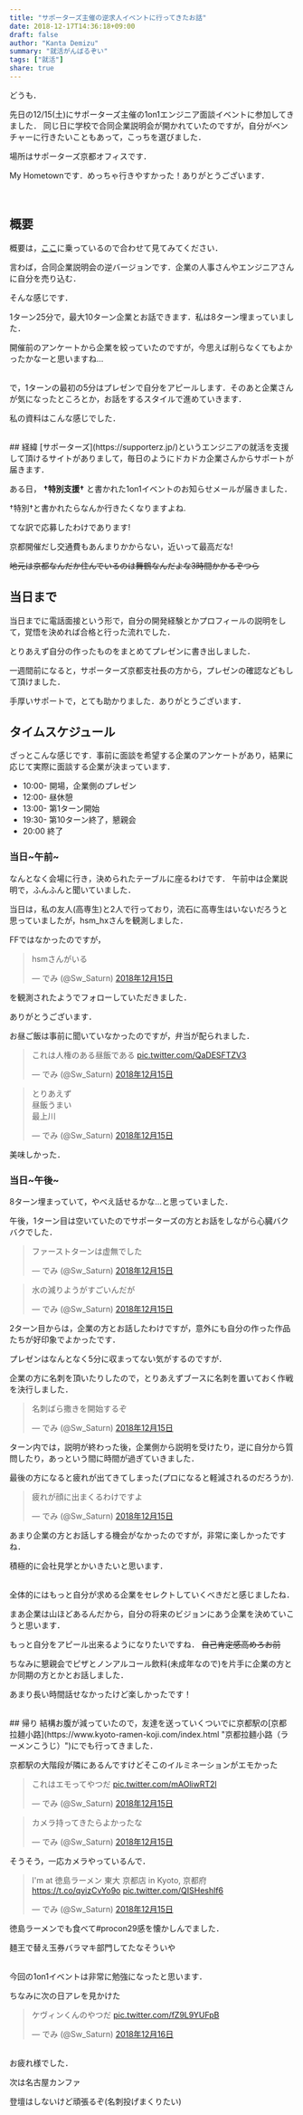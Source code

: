 ```yaml
---
title: "サポーターズ主催の逆求人イベントに行ってきたお話"
date: 2018-12-17T14:36:18+09:00
draft: false
author: "Kanta Demizu"
summary: "就活がんばるぞい"
tags: ["就活"]
share: true
---
```


どうも．

先日の12/15(土)にサポーターズ主催の1on1エンジニア面談イベントに参加してきました．
同じ日に学校で合同企業説明会が開かれていたのですが，自分がベンチャーに行きたいこともあって，こっちを選びました．

場所はサポーターズ京都オフィスです．

My Hometownです．めっちゃ行きやすかった！ありがとうございます．

<br />

## 概要
概要は，[ここ](https://zine.qiita.com/event-report/find-my-best-internship/)に乗っているので合わせて見てみてください．

言わば，合同企業説明会の逆バージョンです．企業の人事さんやエンジニアさんに自分を売り込む．

そんな感じです．

1ターン25分で，最大10ターン企業とお話できます．私は8ターン埋まっていました．

開催前のアンケートから企業を絞っていたのですが，今思えば削らなくてもよかったかなーと思いますね...

<br />
で，1ターンの最初の5分はプレゼンで自分をアピールします．そのあと企業さんが気になったところとか，お話をするスタイルで進めていきます．

私の資料はこんな感じでした．

<script async class="speakerdeck-embed" data-id="64397d127eb348d48622172c2b426f1c" data-ratio="1.77777777777778" src="//speakerdeck.com/assets/embed.js"></script>

<br />
## 経緯
[サポーターズ](https://supporterz.jp/)というエンジニアの就活を支援して頂けるサイトがありまして，毎日のようにドカドカ企業さんからサポートが届きます．

ある日， **†特別支援†** と書かれた1on1イベントのお知らせメールが届きました．

†特別†と書かれたらなんか行きたくなりますよね.

てな訳で応募したわけであります!

京都開催だし交通費もあんまりかからない，近いって最高だな!

~~地元は京都なんだか住んでいるのは舞鶴なんだよな3時間かかるぞつら~~

## 当日まで
当日までに電話面接という形で，自分の開発経験とかプロフィールの説明をして，覚悟を決めれば合格と行った流れでした．

とりあえず自分の作ったものをまとめてプレゼンに書き出しました．

一週間前になると，サポーターズ京都支社長の方から，プレゼンの確認などもして頂けました．

手厚いサポートで，とても助かりました．ありがとうございます．

## タイムスケジュール
ざっとこんな感じです．事前に面談を希望する企業のアンケートがあり，結果に応じて実際に面談する企業が決まっています．

- 10:00- 開場，企業側のプレゼン
- 12:00- 昼休憩
- 13:00- 第1ターン開始
- 19:30- 第10ターン終了，懇親会
- 20:00  終了

### 当日~午前~

なんとなく会場に行き，決められたテーブルに座るわけです．
午前中は企業説明で，ふんふんと聞いていました．

当日は，私の友人(高専生)と2人で行っており，流石に高専生はいないだろうと思っていましたが，hsm_hxさんを観測しました．

FFではなかったのですが，

<blockquote class="twitter-tweet" data-lang="ja"><p lang="ja" dir="ltr">hsmさんがいる</p>&mdash; でみ (@Sw_Saturn) <a href="https://twitter.com/Sw_Saturn/status/1073747396624973824?ref_src=twsrc%5Etfw">2018年12月15日</a></blockquote>
<script async src="https://platform.twitter.com/widgets.js" charset="utf-8"></script>

を観測されたようでフォローしていただきました．

ありがとうございます．

お昼ご飯は事前に聞いていなかったのですが，弁当が配られました．
<blockquote class="twitter-tweet" data-lang="ja"><p lang="ja" dir="ltr">これは人権のある昼飯である <a href="https://t.co/QaDESFTZV3">pic.twitter.com/QaDESFTZV3</a></p>&mdash; でみ (@Sw_Saturn) <a href="https://twitter.com/Sw_Saturn/status/1073771897924419584?ref_src=twsrc%5Etfw">2018年12月15日</a></blockquote>
<script async src="https://platform.twitter.com/widgets.js" charset="utf-8"></script>

<blockquote class="twitter-tweet" data-lang="ja"><p lang="ja" dir="ltr">とりあえず<br>昼飯うまい<br>最上川</p>&mdash; でみ (@Sw_Saturn) <a href="https://twitter.com/Sw_Saturn/status/1073779604572127233?ref_src=twsrc%5Etfw">2018年12月15日</a></blockquote>
<script async src="https://platform.twitter.com/widgets.js" charset="utf-8"></script>

美味しかった．

### 当日~午後~
8ターン埋まっていて，やべえ話せるかな…と思っていました．

午後，1ターン目は空いていたのでサポーターズの方とお話をしながら心臓バクバクでした．
<blockquote class="twitter-tweet" data-lang="ja"><p lang="ja" dir="ltr">ファーストターンは虚無でした</p>&mdash; でみ (@Sw_Saturn) <a href="https://twitter.com/Sw_Saturn/status/1073796621748424705?ref_src=twsrc%5Etfw">2018年12月15日</a></blockquote>
<script async src="https://platform.twitter.com/widgets.js" charset="utf-8"></script>

<blockquote class="twitter-tweet" data-lang="ja"><p lang="ja" dir="ltr">水の減りようがすごいんだが</p>&mdash; でみ (@Sw_Saturn) <a href="https://twitter.com/Sw_Saturn/status/1073796859234213889?ref_src=twsrc%5Etfw">2018年12月15日</a></blockquote>
<script async src="https://platform.twitter.com/widgets.js" charset="utf-8"></script>

2ターン目からは，企業の方とお話したわけですが，意外にも自分の作った作品たちが好印象でよかったです．

プレゼンはなんとなく5分に収まってない気がするのですが．

企業の方に名刺を頂いたりしたので，とりあえずブースに名刺を置いておく作戦を決行しました．
<blockquote class="twitter-tweet" data-lang="ja"><p lang="ja" dir="ltr">名刺ばら撒きを開始するぞ</p>&mdash; でみ (@Sw_Saturn) <a href="https://twitter.com/Sw_Saturn/status/1073797823966019584?ref_src=twsrc%5Etfw">2018年12月15日</a></blockquote>
<script async src="https://platform.twitter.com/widgets.js" charset="utf-8"></script>

ターン内では，説明が終わった後，企業側から説明を受けたり，逆に自分から質問したり，あっという間に時間が過ぎていきました．

最後の方になると疲れが出てきてしまった(プロになると軽減されるのだろうか).
<blockquote class="twitter-tweet" data-lang="ja"><p lang="ja" dir="ltr">疲れが顔に出まくるわけですよ</p>&mdash; でみ (@Sw_Saturn) <a href="https://twitter.com/Sw_Saturn/status/1073868433312251905?ref_src=twsrc%5Etfw">2018年12月15日</a></blockquote>
<script async src="https://platform.twitter.com/widgets.js" charset="utf-8"></script>


あまり企業の方とお話しする機会がなかったのですが，非常に楽しかったですね．

積極的に会社見学とかいきたいと思います．

<br />
全体的にはもっと自分が求める企業をセレクトしていくべきだと感じましたね．

まあ企業は山ほどあるんだから，自分の将来のビジョンにあう企業を決めていこうと思います．

もっと自分をアピール出来るようになりたいですね． ~~自己肯定感高めろお前~~

ちなみに懇親会でピザとノンアルコール飲料(未成年なので)を片手に企業の方とか同期の方とかとお話しました．

あまり長い時間話せなかったけど楽しかったです！

<br />
## 帰り
結構お腹が減っていたので，友達を送っていくついでに京都駅の[京都拉麺小路](https://www.kyoto-ramen-koji.com/index.html "京都拉麺小路（ラーメンこうじ）")にでも行ってきました．

京都駅の大階段が隣にあるんですけどそこのイルミネーションがエモかった
<blockquote class="twitter-tweet" data-lang="ja"><p lang="ja" dir="ltr">これはエモってやつだ <a href="https://t.co/mAOliwRT2l">pic.twitter.com/mAOliwRT2l</a></p>&mdash; でみ (@Sw_Saturn) <a href="https://twitter.com/Sw_Saturn/status/1073907605381103616?ref_src=twsrc%5Etfw">2018年12月15日</a></blockquote>
<script async src="https://platform.twitter.com/widgets.js" charset="utf-8"></script>

<blockquote class="twitter-tweet" data-lang="ja"><p lang="ja" dir="ltr">カメラ持ってきたらよかったな</p>&mdash; でみ (@Sw_Saturn) <a href="https://twitter.com/Sw_Saturn/status/1073920375296159750?ref_src=twsrc%5Etfw">2018年12月15日</a></blockquote>
<script async src="https://platform.twitter.com/widgets.js" charset="utf-8"></script>
そうそう，一応カメラやっているんで．

<blockquote class="twitter-tweet" data-lang="ja"><p lang="ja" dir="ltr">I&#39;m at 徳島ラーメン 東大 京都店 in Kyoto, 京都府 <a href="https://t.co/qyizCvYo9o">https://t.co/qyizCvYo9o</a> <a href="https://t.co/QISHeshlf6">pic.twitter.com/QISHeshlf6</a></p>&mdash; でみ (@Sw_Saturn) <a href="https://twitter.com/Sw_Saturn/status/1073915018545111040?ref_src=twsrc%5Etfw">2018年12月15日</a></blockquote>
<script async src="https://platform.twitter.com/widgets.js" charset="utf-8"></script>
徳島ラーメンでも食べて#procon29感を懐かしんでました．

麺王で替え玉券バラマキ部門してたなそういや

<br />
今回の1on1イベントは非常に勉強になったと思います．

ちなみに次の日アレを見かけた
<blockquote class="twitter-tweet" data-lang="ja"><p lang="ja" dir="ltr">ケヴィンくんのやつだ <a href="https://t.co/fZ9L9YUFpB">pic.twitter.com/fZ9L9YUFpB</a></p>&mdash; でみ (@Sw_Saturn) <a href="https://twitter.com/Sw_Saturn/status/1074116736150990849?ref_src=twsrc%5Etfw">2018年12月16日</a></blockquote>
<script async src="https://platform.twitter.com/widgets.js" charset="utf-8"></script>

<br />
お疲れ様でした．

次は名古屋カンファ

登壇はしないけど頑張るぞ(名刺投げまくりたい)